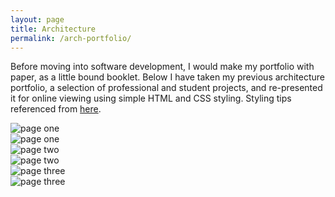 ```yaml
---
layout: page
title: Architecture
permalink: /arch-portfolio/
---
```


Before moving into software development, I would make my portfolio with paper, as a little bound booklet. Below I have taken my previous architecture portfolio, a selection of professional and student projects, and re-presented it for online viewing using simple HTML and CSS styling. Styling tips referenced from [here](https://codepen.io/lynnandtonic/pen/PoZpjOr).

<div class="container">

  <img src="../public/pages/1.png" alt="page one" />

  <div class="portfoliopage">
    <img src="../public/pages/1.png" alt="page one" />
  </div>

  <img src="../public/pages/2.png" alt="page two" />

  <div class="portfoliopage">
    <img src="../public/pages/2.png" alt="page two" />
  </div>

  <img src="../public/pages/3.png" alt="page three" />

  <div class="portfoliopage">
    <img src="../public/pages/3.png" alt="page three" />
  </div>

</div>
